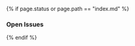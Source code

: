 {% if page.status or page.path == "index.md" %}
  <div class="panel panel-default" id="issues_panel">
    <div class="panel-heading">
      <h3 class="panel-title nocount">
        Open Issues
      </h3>
    </div>
    <div class="panel-body">

<script src="{{site.url}}/assets/javascripts/jquery.min.js"></script>
<div id="github-issues-widget"></div>
<script type="text/javascript">
  GITHUB_ISSUES_USER = "iipc";
  GITHUB_ISSUES_REPO = "warc-specifications";
  /* Uncomment the following line to filter issues by one or more labels.*/
  {% if page.version-of != %}
  GITHUB_ISSUES_LABELS = "{{ page.version-of }}";
  {% endif %}
  /* To filter by multiple labels use a CSV string: */
  // GITHUB_ISSUES_LABELS = "feature,bug";
</script>

</div>
</div>

<script>
var GithubIssuesWidget = {};
GithubIssuesWidget.url = "https://api.github.com/repos/" + GITHUB_ISSUES_USER + "/" + GITHUB_ISSUES_REPO + "/issues?callback=?"
if(typeof window.GITHUB_ISSUES_LABELS != "undefined") {
    GithubIssuesWidget.url += "&labels=" + GITHUB_ISSUES_LABELS;
}
GithubIssuesWidget.go = function () {
  $('#github-issues-widget').append('<p class="loading">Loading...</p>');
  $.getJSON(this.url, function (data) {
    var list = $('<ul></ul>');
    $.each(data.data, function (issueIndex, issue) {
      var issueHtml = "<li>";
      issueHtml += '<a href="' + issue.html_url+ '">';
      issueHtml += issue.title;
      issueHtml += "</a>";
      var style = "";
      if( typeof issue.labels != "undefined") {
      $.each(issue.labels, function (labelIndex, label) {
        style = 'background-color:#' + label.color + ';';
        if(label.color == "000000"){
          style = 'color: white;' + style;
        }
        issueHtml += '&nbsp;<span class="label label-' + label.name + '" style="' + style + '">' + label.name + '</span>';
      });
      }
      issueHtml += "</li>";
      list.append(issueHtml);
    });
    $('#github-issues-widget p.loading').remove();
    $('#github-issues-widget').append(list);
  });
};
GithubIssuesWidget.go();
</script>
{% endif %}
